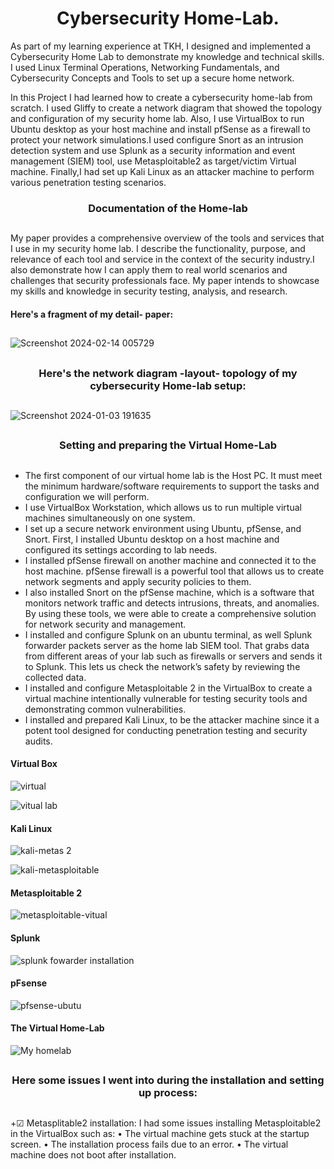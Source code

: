 <h1 align="center">Cybersecurity Home-Lab.</h1>

As part of my learning experience at TKH, I designed and implemented a Cybersecurity Home Lab to demonstrate my knowledge and technical skills. I used Linux Terminal Operations, Networking Fundamentals, and Cybersecurity Concepts and Tools to set up a secure home network. 

In this Project I had learned how to create a cybersecurity home-lab from scratch. I used Gliffy to create a network diagram that showed the topology and configuration of my security home lab. Also, I use VirtualBox to run Ubuntu desktop as your host machine and install pfSense as a firewall to protect your network simulations.I used configure Snort as an intrusion detection system and use Splunk as a security information and event management (SIEM) tool, use Metasploitable2 as target/victim Virtual machine. Finally,I had set up Kali Linux as an attacker machine to perform various penetration testing scenarios.


###
<h3 align="center">Documentation of the Home-lab

 
 ##
 My paper provides a comprehensive overview of the tools and services that I use in my security home lab. I describe the functionality, purpose, and relevance of each tool and service in the context of the security industry.I also demonstrate how I can apply them to real world scenarios and challenges that security professionals face. My paper intends to showcase my skills and knowledge in security testing, analysis, and research.

#### Here's a fragment of my detail- paper:
##

![Screenshot 2024-02-14 005729](https://github.com/luzritacco/Cybersecurity-Home-Lab/assets/151267325/011388ef-0c84-47f1-a19e-cddeee69a776)


##
<h3 align="center"> Here's the network diagram -layout- topology of my cybersecurity Home-lab setup:

 
 ##

![Screenshot 2024-01-03 191635](https://github.com/luzritacco/Cybersecurity-Home-Lab/assets/151267325/0022d569-361b-457e-8f87-cc7ddd4f88e6)

##
<h3 align="center"> Setting and preparing the Virtual Home-Lab


 ##
+ The first component of our virtual home lab is the Host PC. It must meet the minimum hardware/software requirements to support the tasks and configuration we will perform.
+ I use VirtualBox Workstation, which allows us to run multiple virtual machines simultaneously on one system.
+ I set up a secure network environment using Ubuntu, pfSense, and Snort. First, I installed Ubuntu desktop on a host machine and configured its settings according to lab needs.
+ I installed pfSense firewall on another machine and connected it to the host machine. pfSense firewall is a powerful tool that allows us to create network  segments and apply security policies to them.
+ I also installed Snort on the pfSense machine, which is a software that monitors network traffic and detects intrusions, threats, and anomalies. By using these tools, we were able to create a comprehensive solution for network security and management.
+ I installed and configure Splunk on an ubuntu terminal, as well Splunk forwarder packets server as the home lab SIEM tool. That grabs data from different areas  of your lab such as firewalls or servers and sends it to Splunk. This lets us check the network’s safety by reviewing the collected data.
+ I installed and configure Metasploitable 2 in the VirtualBox to create   a virtual machine intentionally vulnerable for testing security tools and demonstrating common vulnerabilities.
+ I installed and  prepared Kali Linux, to be the attacker machine since it a potent tool designed for conducting penetration testing and security audits.

#### Virtual Box
![virtual](https://github.com/luzritacco/Cybersecurity-Home-Lab/assets/151267325/6aff4d11-5782-4649-a436-336cadb0c21a)

![vitual lab](https://github.com/luzritacco/Cybersecurity-Home-Lab/assets/151267325/4fb33b0d-400c-4d5a-8995-cc2ed65ec714)



#### Kali Linux
![kali-metas 2](https://github.com/luzritacco/Cybersecurity-Home-Lab/assets/151267325/dad5014c-3f4c-40b1-99ad-b3467a32c111)

![kali-metasploitable](https://github.com/luzritacco/Cybersecurity-Home-Lab/assets/151267325/6c75bcfb-52a3-4204-8712-83a9d9132813)

#### Metasploitable 2
![metasploitable-vitual](https://github.com/luzritacco/Cybersecurity-Home-Lab/assets/151267325/60bb7994-84dd-49a1-be0d-54121d8eb728)


#### Splunk

![splunk fowarder installation](https://github.com/luzritacco/Cybersecurity-Home-Lab/assets/151267325/95db411c-f7cc-4338-96d2-bb3ebc4e5ea0)

#### pFsense

![pfsense-ubutu](https://github.com/luzritacco/Cybersecurity-Home-Lab/assets/151267325/67c6a95c-97a7-45d3-b564-5739e2268221)

#### The Virtual Home-Lab

![My homelab](https://github.com/luzritacco/Cybersecurity-Home-Lab/assets/151267325/bf8237b2-fe49-4324-8b1e-58d19472b189)


##

<h3 align="center"> Here some issues I went into during the installation and setting up process:

##
+☑ Metasplitable2 installation: I had some issues installing Metasploitable2 in the VirtualBox such as:
•	The virtual machine gets stuck at the startup screen.
•	The installation process fails due to an error.
•	The virtual machine does not boot after installation.

